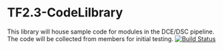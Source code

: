 # TF2.3-CodeLilbrary
This library will house sample code for modules in the DCE/DSC pipeline. The code will be collected from members for initial testing.
[![Build Status](https://travis-ci.com/OSIPI/TF2.3-CodeLibrary.svg?token=gKUxg5qhLHFRNjKTZy8a&branch=Milestone-2)](https://travis-ci.com/OSIPI/TF2.3-CodeLibrary) 
